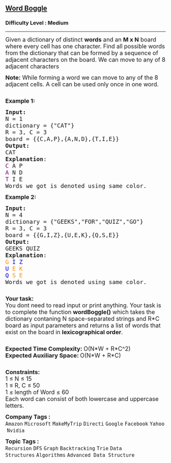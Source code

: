 <h2><a href="https://www.geeksforgeeks.org/problems/word-boggle4143/1?page=1&category=DFS&sortBy=submissions">Word Boggle</a></h2><h3>Difficulty Level : Medium</h3><hr><div class="problems_problem_content__Xm_eO"><p><span style="font-size:18px">Given a dictionary of distinct <strong>words</strong> and an <strong>M x N</strong> board where every cell has one character. Find all possible words from the dictionary that can be formed by a sequence of adjacent characters on the board. We can move to any of 8 adjacent characters</span></p>

<p><span style="font-size:18px"><strong>Note:</strong>&nbsp;While forming a word we can move to&nbsp;any of the 8 adjacent cells. A&nbsp;cell can be used&nbsp;only once in one word.</span></p>

<p><br>
<span style="font-size:18px"><strong>Example 1:</strong></span></p>

<pre><span style="font-size:18px"><strong>Input: 
</strong>N = 1
dictionary = {"CAT"}
R = 3, C = 3
board = {{C,A,P},{A,N,D},{T,I,E}}
<strong>Output:</strong>
CAT
<strong>Explanation</strong>: 
<span style="color:#800080">C</span> A P
<span style="color:#800080">A</span> N D
<span style="color:#800080">T</span> I E
Words we got is denoted using same color.</span>
</pre>

<p><span style="font-size:18px"><strong>Example 2:</strong></span></p>

<pre><span style="font-size:18px"><strong>Input:</strong>
N = 4
dictionary = {"GEEKS","FOR","QUIZ","GO"}
R = 3, C = 3 
board = {{G,I,Z},{U,E,K},{Q,S,E}}
<strong>Output:</strong>
GEEKS QUIZ
<strong>Explanation</strong>: 
<span style="color:#FF8C00">G</span> <span style="color:#0000CD">I</span> <span style="color:#0000CD">Z</span>
<span style="color:#0000CD">U</span> <span style="color:#FF8C00">E</span> <span style="color:#FF8C00">K</span>
<span style="color:#0000CD">Q</span> <span style="color:#FF8C00">S</span> <span style="color:#FF8C00">E</span> 
Words we got is denoted using same color.</span>
</pre>

<p><br>
<span style="font-size:18px"><strong>Your task:</strong><br>
You dont need to read input or print anything. Your task is to complete the function&nbsp;<strong>wordBoggle()</strong>&nbsp;which takes the dictionary contaning N&nbsp;space-separated strings and R*C board </span><span style="font-size:18px">as input parameters and returns a list of&nbsp;words that exist on the board in <strong>lexicographical order</strong>.</span></p>

<p><br>
<span style="font-size:18px"><strong>Expected Time Complexity:&nbsp;</strong>O(N*W + R*C^2)<br>
<strong>Expected Auxiliary Space:&nbsp;</strong>O(N*W + R*C)</span></p>

<p><br>
<span style="font-size:18px"><strong>Constraints:</strong><br>
1 ≤ N&nbsp;≤ 15<br>
1 ≤ R, C&nbsp;≤ 50<br>
1 ≤ length of Word&nbsp;≤ 60<br>
Each word can consist of both lowercase and uppercase letters.</span></p>
</div><p><span style=font-size:18px><strong>Company Tags : </strong><br><code>Amazon</code>&nbsp;<code>Microsoft</code>&nbsp;<code>MakeMyTrip</code>&nbsp;<code>Directi</code>&nbsp;<code>Google</code>&nbsp;<code>Facebook</code>&nbsp;<code>Yahoo</code>&nbsp;<code>Nvidia</code>&nbsp;<br><p><span style=font-size:18px><strong>Topic Tags : </strong><br><code>Recursion</code>&nbsp;<code>DFS</code>&nbsp;<code>Graph</code>&nbsp;<code>Backtracking</code>&nbsp;<code>Trie</code>&nbsp;<code>Data Structures</code>&nbsp;<code>Algorithms</code>&nbsp;<code>Advanced Data Structure</code>&nbsp;